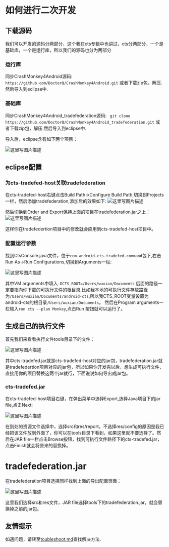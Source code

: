 # 如何进行二次开发

## 下载源码
我们可以开发的源码分两部分，这个我在cts专辑中也讲过，cts分两部分，一个是基础库，一个是运行库，所以我们的源码也分为两部分
### 运行库
同步CrashMonkey4Android源码:
` https://github.com/DoctorQ/CrashMonkey4Android.git`
或者下载zip包，解压.然后导入到eclipse中.

### 基础库
同步CrashMonkey4Android_tradefederation源码:
` git clone https://github.com/DoctorQ/CrashMonkey4Android_tradefederation.git`
或者下载zip包，解压.然后导入到eclipse中.

导入后，eclipse含有如下两个项目：

![这里写图片描述](http://img.blog.csdn.net/20150605111733336)


## eclipse配置

### 为cts-tradefed-host关联tradefederation

在cts-tradefed-host右键点击Build Path->Configure Build Path,切换到Projects一栏，然后添加tradefederation,添加后的效果如下:
![这里写图片描述](http://img.blog.csdn.net/20150605112113506)

然后切换到Order and Export保持上面的项目在tradefederation.jar之上：
![这里写图片描述](http://img.blog.csdn.net/20150605112153701)

这样你在tradefedertion项目中的修改就会应用到cts-tradefed-host项目中。

### 配置运行参数

找到CtsConsole.java文件，位于`com.android.cts.tradefed.command`包下,右击Run As->Run Configurations,切换到Arguments一栏:

![这里写图片描述](http://img.blog.csdn.net/20150605113912716)

其中VM arguments中填入`-DCTS_ROOT=/Users/wuxian/Documents`
后面的路径一定要指向你下载的可执行文件的根目录,比如我本地的可执行文件存放路径为`/Users/wuxian/Documents/android-cts`,所以我CTS_ROOT变量设置为android-cts的根目录`/Users/wuxian/Documents`。
然后在Program arguments一栏输入`run cts --plan Monkey`,点击Run 按钮就可以运行了。


## 生成自己的执行文件

首先我们来看看执行文件tools目录下的文件：

![这里写图片描述](http://img.blog.csdn.net/20150605112353072)

其中cts-tradefed.jar就是cts-tradefed-host对应的jar包，tradefederation.jar就是tradefedertion项目对应的jar包，所以如果你开发完以后，想生成可执行文件，直接用你的项目替换这两个jar就行，下面说说如何导出成jar包。

### cts-tradefed.jar

在cts-tradefed-host项目右键，在弹出菜单中选择Export,选择Java项目下的jar file,点击Next:

![这里写图片描述](http://img.blog.csdn.net/20150605112929899)

在到处的资源文件选择中，选择src和res/report，不选择res/config的原因是我已经把该文件放到外面了，你可以在tools目录下看到，如果这里就不要选择了。然后在JAR file一栏点击Browse按钮，找到可执行文件路径下的cts-tradefed.jar，点击Finish就会将原来的替换掉。

# tradefederation.jar

在tradefederation项目选择同样找到上面的导出配置页面：

![这里写图片描述](http://img.blog.csdn.net/20150605113201228)

这里我们选择src和res文件，JAR file选择tools下的tradefederation.jar，就会替换掉之前的jar包。

## 友情提示

如遇问题，请转至[toubleshoot.md](toubleshoot.md)查找解决方法.










